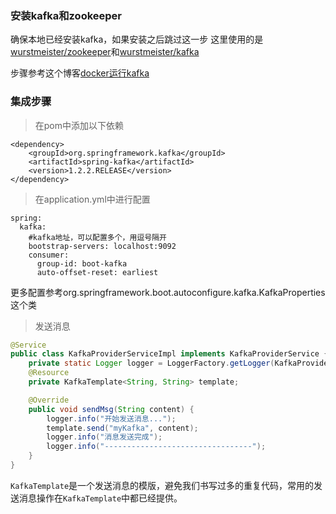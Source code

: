 ### 安装kafka和zookeeper
确保本地已经安装kafka，如果安装之后跳过这一步
这里使用的是[wurstmeister/zookeeper](https://github.com/wurstmeister/zookeeper-docker)和[wurstmeister/kafka](https://github.com/wurstmeister/kafka-docker)

步骤参考这个博客[docker运行kafka](http://blog.csdn.net/snowcity1231/article/details/54946857)

### 集成步骤
> 在pom中添加以下依赖
```
<dependency>
    <groupId>org.springframework.kafka</groupId>
    <artifactId>spring-kafka</artifactId>
    <version>1.2.2.RELEASE</version>
</dependency>
``` 
> 在application.yml中进行配置
```
spring:
  kafka:
    #kafka地址，可以配置多个，用逗号隔开
    bootstrap-servers: localhost:9092   
    consumer:
      group-id: boot-kafka
      auto-offset-reset: earliest
```
更多配置参考org.springframework.boot.autoconfigure.kafka.KafkaProperties这个类

> 发送消息
```java
@Service
public class KafkaProviderServiceImpl implements KafkaProviderService {
    private static Logger logger = LoggerFactory.getLogger(KafkaProviderServiceImpl.class);
    @Resource
    private KafkaTemplate<String, String> template;

    @Override
    public void sendMsg(String content) {
        logger.info("开始发送消息...");
        template.send("myKafka", content);
        logger.info("消息发送完成");
        logger.info("---------------------------------");
    }
}
```
`KafkaTemplate`是一个发送消息的模版，避免我们书写过多的重复代码，常用的发送消息操作在`KafkaTemplate`中都已经提供。
